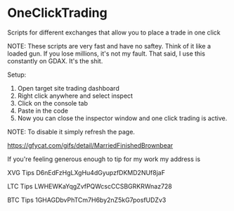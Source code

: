# OneClickTrading
Scripts for different exchanges that allow you to place a trade in one click

NOTE:
These scripts are very fast and have no saftey. Think of it like a loaded gun. If you lose millions, it's not my fault. That said, I use this constantly on GDAX. It's the shit.

Setup:
1. Open target site trading dashboard
2. Right click anywhere and select inspect
3. Click on the console tab
4. Paste in the code 
5. Now you can close the inspector window and one click trading is active. 

NOTE: To disable it simply refresh the page.

https://gfycat.com/gifs/detail/MarriedFinishedBrownbear 

If you're feeling generous enough to tip for my work my address is

XVG Tips
D6nEdFzHgLXgHu4dGyupzfDKMD2NUf8jaF 

LTC Tips
LWHEWKaYqgZvfPQWcscCCSBGRKRWnaz728

BTC Tips
1GHAGDbvPhTCm7H6by2nZ5kG7posfUDZv3
